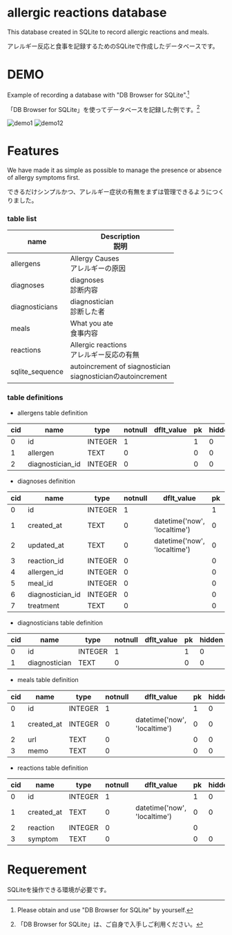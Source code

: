 # allergic reactions database
This database created in SQLite to record allergic reactions and meals.

アレルギー反応と食事を記録するためのSQLiteで作成したデータベースです。

# DEMO  

Example of recording a database with "DB Browser for SQLite".[^1]  
[^1]:Please obtain and use "DB Browser for SQLite" by yourself.

「DB Browser for SQLite」を使ってデータベースを記録した例です。[^2]  
[^2]:「DB Browser for SQLite」は、ご自身で入手しご利用ください。

![demo1](https://user-images.githubusercontent.com/104885577/201289868-7d67943c-512f-49c0-a848-8e11b6fc638e.png)
![demo12](https://user-images.githubusercontent.com/104885577/201511933-321a1776-b6b0-471d-98a9-c6ee85fb2f4e.png)

# Features

We have made it as simple as possible to manage the presence or absence of allergy symptoms first.  

できるだけシンプルかつ、アレルギー症状の有無をまずは管理できるようにつくりました。

### table list

|name|Description <br> 説明|
|---|---|
|allergens|Allergy Causes <br> アレルギーの原因|
|diagnoses|diagnoses <br> 診断内容|
|diagnosticians|diagnostician <br> 診断した者|
|meals|What you ate <br> 食事内容|
|reactions|Allergic reactions <br> アレルギー反応の有無|
|sqlite_sequence|autoincrement of siagnostician <br> siagnosticianのautoincrement|


### table definitions  

* allergens table definition  

|cid|name|type|notnull|dflt_value|pk|hidden|
|---|---|---|---|---|---|---|
|0|id|INTEGER|1||1|0|
|1|allergen|TEXT|0||0|0|
|2|diagnostician_id|INTEGER|0||0|0|

* diagnoses definition  

|cid|name|type|notnull|dflt_value|pk|hidden|
|---|---|---|---|---|---|---|
|0|id|INTEGER|1||1|0|
|1|created_at|TEXT|0|datetime('now', 'localtime')|0|0|
|2|updated_at|TEXT|0|datetime('now', 'localtime')|0|0|
|3|reaction_id|INTEGER|0||0|0|
|4|allergen_id|INTEGER|0||0|0|
|5|meal_id|INTEGER|0||0|0|
|6|diagnostician_id|INTEGER|0||0|0|
|7|treatment|TEXT|0||0|0|

* diagnosticians table definition  

|cid|name|type|notnull|dflt_value|pk|hidden|
|---|---|---|---|---|---|---|
|0|id|INTEGER|1||1|0|
|1|diagnostician|TEXT|0||0|0|

* meals table definition  

|cid|name|type|notnull|dflt_value|pk|hidden|
|---|---|---|---|---|---|---|
|0|id|INTEGER|1||1|0|
|1|created_at|INTEGER|0|datetime('now', 'localtime')|0|0|
|2|url|TEXT|0||0|0|
|3|memo|TEXT|0||0|0|

* reactions table definition  

|cid|name|type|notnull|dflt_value|pk|hidden|
|---|---|---|---|---|---|---|
|0|id|INTEGER|1||1|0|
|1|created_at|TEXT|0|datetime('now', 'localtime')|0|0|
|2|reaction|INTEGER|0||0|
|3|symptom|TEXT|0||0|0|

# Requerement

SQLiteを操作できる環境が必要です。





